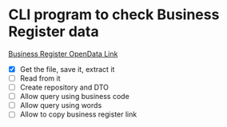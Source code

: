 # CLI program to check Business Register data

[Business Register OpenData Link](https://avaandmed.eesti.ee/datasets/ariregistri-avalikud-tasuta-andmed)

- [x] Get the file, save it, extract it
- [ ] Read from it
- [ ] Create repository and DTO
- [ ] Allow query using business code
- [ ] Allow query using words
- [ ] Allow to copy business register link